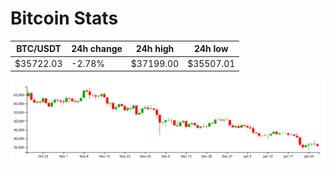 # Bitcoin Stats

BTC/USDT|24h change|24h high|24h low|
|---|---|---|---|
|$35722.03|-2.78%|$37199.00|$35507.01|

<img src="./chart.svg">
